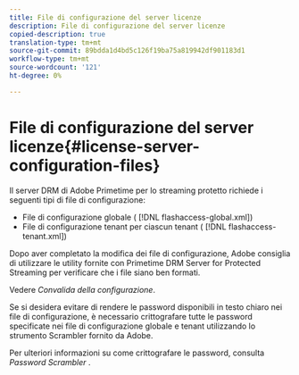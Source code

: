 ```yaml
---
title: File di configurazione del server licenze
description: File di configurazione del server licenze
copied-description: true
translation-type: tm+mt
source-git-commit: 89bdda1d4bd5c126f19ba75a819942df901183d1
workflow-type: tm+mt
source-wordcount: '121'
ht-degree: 0%

---
```



# File di configurazione del server licenze{#license-server-configuration-files}

Il server DRM di Adobe Primetime per lo streaming protetto richiede i seguenti tipi di file di configurazione:

* File di configurazione globale ( [!DNL flashaccess-global.xml])
* File di configurazione tenant per ciascun tenant ( [!DNL flashaccess-tenant.xml])

Dopo aver completato la modifica dei file di configurazione, Adobe consiglia di utilizzare le utility fornite con Primetime DRM Server for Protected Streaming per verificare che i file siano ben formati.

Vedere *Convalida della configurazione*.

Se si desidera evitare di rendere le password disponibili in testo chiaro nei file di configurazione, è necessario crittografare tutte le password specificate nei file di configurazione globale e tenant utilizzando lo strumento Scrambler fornito da Adobe.

Per ulteriori informazioni su come crittografare le password, consulta *Password Scrambler* .
